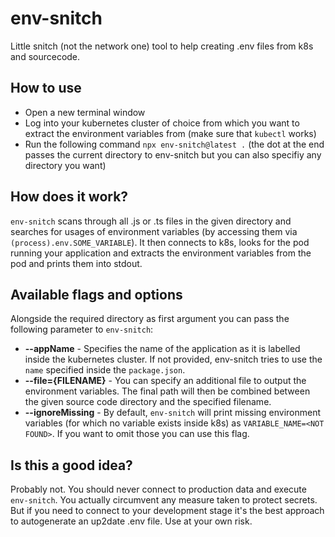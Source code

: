 # env-snitch

Little snitch (not the network one) tool to help creating .env files from k8s and sourcecode.

## How to use

- Open a new terminal window
- Log into your kubernetes cluster of choice from which you want to extract the environment variables from (make sure that `kubectl` works)
- Run the following command `npx env-snitch@latest .` (the dot at the end passes the current directory to env-snitch but you can also specifiy any directory you want)

## How does it work?

`env-snitch` scans through all .js or .ts files in the given directory and searches for usages of environment variables (by accessing them via `(process).env.SOME_VARIABLE`). It then connects to k8s, looks for the pod running your application and extracts the environment variables from the pod and prints them into stdout.

## Available flags and options

Alongside the required directory as first argument you can pass the following parameter to `env-snitch`:

- **--appName** - Specifies the name of the application as it is labelled inside the kubernetes cluster. If not provided, env-snitch tries to use the `name` specified inside the `package.json`.
- **--file={FILENAME}** - You can specify an additional file to output the environment variables. The final path will then be combined between the given source code directory and the specified filename.
- **--ignoreMissing** - By default, `env-snitch` will print missing environment variables (for which no variable exists inside k8s) as `VARIABLE_NAME=<NOT FOUND>`. If you want to omit those you can use this flag.

## Is this a good idea?

Probably not. You should never connect to production data and execute `env-snitch`. You actually circumvent any measure taken to protect secrets. But if you need to connect to your development stage it's the best approach to autogenerate an up2date .env file.
Use at your own risk.
